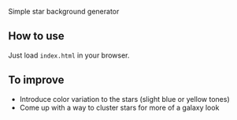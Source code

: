 Simple star background generator

## How to use
Just load `index.html` in your browser.

## To improve
- Introduce color variation to the stars (slight blue or yellow tones)
- Come up with a way to cluster stars for more of a galaxy look
